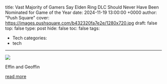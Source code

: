 title: Vast Majority of Gamers Say Elden Ring DLC Should Never Have Been Nominated for Game of the Year
date: 2024-11-19 13:00:00 +0000
author: "Push Square"
cover: https://images.pushsquare.com/b432320fa7e2e/1280x720.jpg
draft: false
top: false
type: post
hide: false
toc: false
tags:
  - Tech
categories:
  - tech
---

![](https://images.pushsquare.com/b432320fa7e2e/1280x720.jpg)

Effin and Geoffin

[read more](https://www.pushsquare.com/news/2024/11/vast-majority-of-gamers-say-elden-ring-dlc-should-never-have-been-nominated-for-game-of-the-year)

